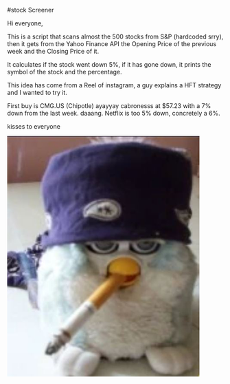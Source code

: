 #stock Screener

  Hi everyone,
  
  This is a script that scans almost the 500 stocks from S&P (hardcoded srry), then it gets from the Yahoo Finance API the Opening Price of the previous week and the Closing Price of it.
  
  It calculates if the stock went down 5%, if it has gone down, it prints the symbol of the stock and the percentage.
  
  This idea has come from a Reel of instagram, a guy explains a HFT strategy and I wanted to try it.
  
  First buy is CMG.US (Chipotle) ayayyay cabronesss at $57.23 with a 7% down from the last week. daaang.
  Netflix is too 5% down, concretely a 6%.
  
  kisses to everyone
  
  ![Alt text](images/furbycanuto.jpg)
